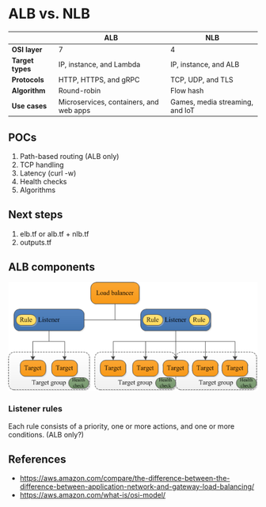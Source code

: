 # ALB vs. NLB

|                  | ALB                                     | NLB                             |
|------------------|-----------------------------------------|---------------------------------|
| **OSI layer**    | 7                                       | 4                               |
| **Target types** | IP, instance, and Lambda                | IP, instance, and ALB           |
| **Protocols**    | HTTP, HTTPS, and gRPC                   | TCP, UDP, and TLS               |
| **Algorithm**    | Round-robin                             | Flow hash                       |
| **Use cases**    | Microservices, containers, and web apps | Games, media streaming, and IoT |

## POCs

1. Path-based routing (ALB only)
2. TCP handling
3. Latency (curl -w)
4. Health checks
5. Algorithms

## Next steps

1. elb.tf or alb.tf + nlb.tf
2. outputs.tf

## ALB components

![ALB components](images/alb-components.png)

### Listener rules

Each rule consists of a priority, one or more actions, and one or more conditions. (ALB only?)

## References

- https://aws.amazon.com/compare/the-difference-between-the-difference-between-application-network-and-gateway-load-balancing/
- https://aws.amazon.com/what-is/osi-model/